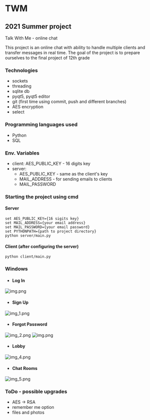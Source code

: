 # TWM
## 2021 Summer project
Talk With Me - online chat

This project is an online chat with ability to handle multiple clients
and transfer messages in real time. The goal of the project is to prepare ourselves to the
final project of 12th grade

### Technologies
* sockets
* threading
* sqlite db
* pyqt5, pyqt5 editor
* git (first time using commit, push and different branches)
* AES encryption
* select

### Programming languages used
* Python
* SQL

### Env. Variables
* client: AES_PUBLIC_KEY - 16 digits key
* server: 
  * AES_PUBLIC_KEY - same as the client's key
  * MAIL_ADDRESS - for sending emails to clients
  * MAIL_PASSWORD

### Starting the project using cmd
#### Server
```
set AES_PUBLIC_KEY={16 sigits key}
set MAIL_ADDRESS={your email address}
set MAIL_PASSWORD={your email password}
set PYTHONPATH={path to project directory}
python server/main.py
```

#### Client (after configuring the server)
```
python client/main.py
```

### Windows
* #### Log In
![img.png](images/img.png)

*  #### Sign Up
![img_1.png](images/img_1.png)

*  #### Forgot Password
![img_2.png](images/img_2.png)
![img.png](images/img_6.png)

* ####  Lobby
![img_4.png](images/img_4.png)

*  #### Chat Rooms
![img_5.png](images/img_5.png)


### ToDo - possible upgrades
* AES -> RSA
* remember me option
* files and photos
